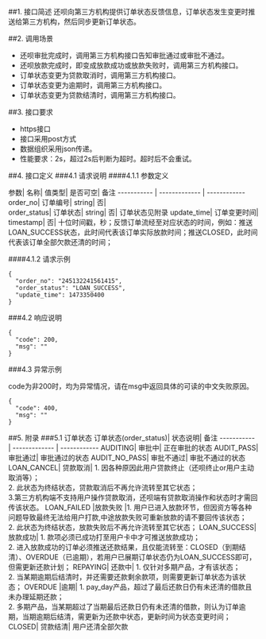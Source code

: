 ##1. 接口简述
还呗向第三方机构提供订单状态反馈信息，订单状态发生变更时推送给第三方机构，然后同步更新订单状态。

##2. 调用场景
* 还呗审批完成时，调用第三方机构接口告知审批通过或审批不通过。
* 还呗放款完成时，即变成放款成功或放款失败时，调用第三方机构接口。
* 订单状态变更为贷款取消时，调用第三方机构接口。
* 订单状态变更为逾期时，调用第三方机构接口。
* 订单状态变更为贷款结清时，调用第三方机构接口。

##3. 接口要求
* https接口
* 接口采用post方式
* 数据组织采用json传递。
* 性能要求：2s，超过2s后判断为超时。超时后不会重试。

##4. 接口定义
###4.1 请求说明
####4.1.1 参数定义

参数|	名称|	值类型|	是否可空|	备注
----------- | ------------- | ------------
order_no|	订单编号|	string|	否|	
order_status|	订单状态|	string|	否|	订单状态见附录
update_time|	订单变更时间|	timestamp|	否|	十位时间戳，秒；反馈订单流经至对应状态的时间，例如：推送LOAN_SUCCESS状态，此时间代表该订单实际放款时间；推送CLOSED，此时间代表该订单全部欠款还清的时间；


####4.1.2 请求示例
```
{
  "order_no": "245132241561415",
  "order_status": "LOAN_SUCCESS",
  "update_time": 1473350400
}
```

###4.2 响应说明
```
{
  "code": 200,
  "msg": ""
}
```

###4.3 异常示例

code为非200时，均为异常情况，请在msg中返回具体的可读的中文失败原因。
```
{
  "code": 400,
  "msg": ""
}
```

##5. 附录
###5.1 订单状态
订单状态(order_status)|	状态说明|	备注
----------- | ------------- | ------------
AUDITING|	审批中|	正在审批的状态
AUDIT_PASS|	审批通过|	审批通过的状态
AUDIT_NO_PASS|	审批不通过|	审批不通过的状态
LOAN_CANCEL|	贷款取消|	1. 因各种原因此用户贷款终止（还呗终止or用户主动取消等）；<br>2. 此状态为终结状态，贷款取消后不再允许流转至其它状态；<br>3.第三方机构端不支持用户操作贷款取消，还呗端有贷款取消操作和状态时才需回传该状态。
LOAN_FAILED	|放款失败	|1. 用户已进入放款环节，但因资方等各种问题导致最终无法给用户打款,中途放款失败可重新放款的请不要回传该状态；<br>2. 此状态为终结状态，放款失败后不再允许流转至其它状态；
LOAN_SUCCESS|	放款成功|	1. 款项必须已成功打至用户卡中才可推送放款成功；<br>2. 进入放款成功的订单必须推送还款结果，且仅能流转至：CLOSED（到期结清）、OVERDUE（已逾期），若用户已展期订单状态仍为LOAN_SUCCESS即可，但需更新还款计划；
REPAYING|	还款中|	1. 仅针对多期产品，才有该状态；<br>2. 当某期逾期后结清时，并还需要还款剩余款项，则需要更新订单状态为该状态；
OVERDUE	|逾期|	1. pay_day产品，超过了最后还款日仍有未还清的借款且未办理延期还款；<br>2. 多期产品，当某期超过了当期最后还款日仍有未还清的借款，则认为订单逾期，当期逾期后结清，需更新为还款中状态，更新时间为状态变更时间；
CLOSED|	贷款结清|	用户还清全部欠款

